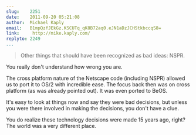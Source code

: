 ```yaml
---
slug:    2251
date:    2011-09-20 05:21:08
author:  Michael Kaply
email:   B1mpQzfJEkGz.KSCUTq_qK8B72aq0.eJN1aDzJCHStkbccqS8=
link:     http://mike.kaply.com/
replyto: 2249
...
```


> Other things that should have been recognized as bad ideas: NSPR.

You really don't understand how wrong you are.

The cross platform nature of the Netscape code (including NSPR)
allowed us to port it to OS/2 with incredible ease. The focus back
then was on cross platform (as was already pointed out). It was even
ported to BeOS.

It's easy to look at things now and say they were bad decisions, but
unless you were there involved in making the decisions, you don't have
a clue.

You do realize these technology decisions were made 15 years ago,
right? The world was a very different place.
